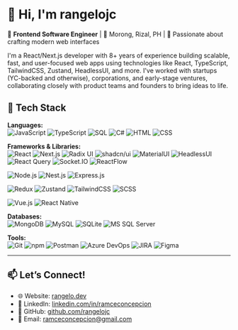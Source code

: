 # 👋 Hi, I'm rangelojc

🎯 **Frontend Software Engineer** | 📍 Morong, Rizal, PH | 🧠 Passionate about crafting modern web interfaces

I'm a React/Next.js developer with 8+ years of experience building scalable, fast, and user-focused web apps using technologies like React, TypeScript, TailwindCSS, Zustand, HeadlessUI, and more. I've worked with startups (YC-backed and otherwise), corporations, and early-stage ventures, collaborating closely with product teams and founders to bring ideas to life.

## 🧰 Tech Stack

**Languages:**  
![JavaScript](https://img.shields.io/badge/JavaScript-F7DF1E?logo=javascript&logoColor=black&style=flat-square)
![TypeScript](https://img.shields.io/badge/TypeScript-3178C6?logo=typescript&logoColor=white&style=flat-square)
![SQL](https://img.shields.io/badge/SQL-4479A1?logo=sqlite&logoColor=white&style=flat-square)
![C#](https://img.shields.io/badge/C%23-239120?logo=c-sharp&logoColor=white&style=flat-square)
![HTML](https://img.shields.io/badge/HTML5-E34F26?logo=html5&logoColor=white&style=flat-square)
![CSS](https://img.shields.io/badge/CSS3-1572B6?logo=css3&logoColor=white&style=flat-square)

**Frameworks & Libraries:**  
![React](https://img.shields.io/badge/React-61DAFB?logo=react&logoColor=black&style=flat-square)
![Next.js](https://img.shields.io/badge/Next.js-000000?logo=next.js&logoColor=white&style=flat-square)
![Radix UI](https://img.shields.io/badge/Radix_UI-FFFFFF?logo=radix-ui&logoColor=black&style=flat-square)
![shadcn/ui](https://img.shields.io/badge/shadcn--ui-111827?logo=tailwindcss&logoColor=white&style=flat-square)
![MaterialUI](https://img.shields.io/badge/Material--UI-007FFF?logo=mui&logoColor=white&style=flat-square)
![HeadlessUI](https://img.shields.io/badge/HeadlessUI-1E293B?logo=tailwind-css&logoColor=white&style=flat-square)
![React Query](https://img.shields.io/badge/React_Query-FF4154?logo=reactquery&logoColor=white&style=flat-square)
![Socket.IO](https://img.shields.io/badge/Socket.io-010101?logo=socket.io&logoColor=white&style=flat-square)
![ReactFlow](https://img.shields.io/badge/ReactFlow-6A5ACD?style=flat-square&logo=react&logoColor=white)

![Node.js](https://img.shields.io/badge/Node.js-339933?logo=node.js&logoColor=white&style=flat-square)
![Nest.js](https://img.shields.io/badge/Nest.js-E0234E?logo=nestjs&logoColor=white&style=flat-square)
![Express.js](https://img.shields.io/badge/Express.js-000000?logo=express&logoColor=white&style=flat-square)

![Redux](https://img.shields.io/badge/Redux-764ABC?logo=redux&logoColor=white&style=flat-square)
![Zustand](https://img.shields.io/badge/Zustand-000000?logo=zotero&logoColor=white&style=flat-square)
![TailwindCSS](https://img.shields.io/badge/TailwindCSS-38B2AC?logo=tailwind-css&logoColor=white&style=flat-square)
![SCSS](https://img.shields.io/badge/SCSS-CC6699?logo=sass&logoColor=white&style=flat-square)

![Vue.js](https://img.shields.io/badge/Vue.js-4FC08D?logo=vue.js&logoColor=white&style=flat-square)
![React Native](https://img.shields.io/badge/React_Native-20232A?logo=react&logoColor=61DAFB&style=flat-square)

**Databases:**  
![MongoDB](https://img.shields.io/badge/MongoDB-47A248?logo=mongodb&logoColor=white&style=flat-square)
![MySQL](https://img.shields.io/badge/MySQL-4479A1?logo=mysql&logoColor=white&style=flat-square)
![SQLite](https://img.shields.io/badge/SQLite-003B57?logo=sqlite&logoColor=white&style=flat-square)
![MS SQL Server](https://img.shields.io/badge/MS_SQL_Server-CC2927?logo=microsoftsqlserver&logoColor=white&style=flat-square)

**Tools:**  
![Git](https://img.shields.io/badge/Git-F05032?logo=git&logoColor=white&style=flat-square)
![npm](https://img.shields.io/badge/npm-CB3837?logo=npm&logoColor=white&style=flat-square)
![Postman](https://img.shields.io/badge/Postman-FF6C37?logo=postman&logoColor=white&style=flat-square)
![Azure DevOps](https://img.shields.io/badge/Azure_DevOps-0078D7?logo=azuredevops&logoColor=white&style=flat-square)
![JIRA](https://img.shields.io/badge/JIRA-0052CC?logo=jira&logoColor=white&style=flat-square)
![Figma](https://img.shields.io/badge/Figma-F24E1E?logo=figma&logoColor=white&style=flat-square)


---

## 📫 Let’s Connect!

- 🌐 Website: [rangelo.dev](https://rangelo.dev)
- 💼 LinkedIn: [linkedin.com/in/ramceconcepcion](https://www.linkedin.com/in/ramceconcepcion)
- 🐙 GitHub: [github.com/rangelojc](https://github.com/rangelojc)
- 📧 Email: [ramceconcepcion@gmail.com](mailto:ramceconcepcion@gmail.com)
